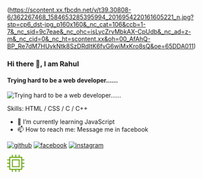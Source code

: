 (https://scontent.xx.fbcdn.net/v/t39.30808-6/362267468_1584653285395994_2016954220161605221_n.jpg?stp=cp6_dst-jpg_p160x160&_nc_cat=106&ccb=1-7&_nc_sid=9c7eae&_nc_ohc=isLycZrvMbkAX-CpUdb&_nc_ad=z-m&_nc_cid=0&_nc_ht=scontent.xx&oh=00_AfAhQ-BP_Re7dM7HUvkNtk8SzDRdItK6fvG6wiMxKro8sQ&oe=65DDA011)


### Hi there 👋, I am Rahul
#### Trying hard to be a web developer......
![Trying hard to be a web developer......](https://scontent.xx.fbcdn.net/v/t39.30808-6/362267468_1584653285395994_2016954220161605221_n.jpg?stp=cp6_dst-jpg_p160x160&_nc_cat=106&ccb=1-7&_nc_sid=9c7eae&_nc_ohc=isLycZrvMbkAX-CpUdb&_nc_ad=z-m&_nc_cid=0&_nc_ht=scontent.xx&oh=00_AfAhQ-BP_Re7dM7HUvkNtk8SzDRdItK6fvG6wiMxKro8sQ&oe=65DDA011)


Skills:  HTML / CSS / C / C++

- 🌱 I’m currently learning JavaScript 
- 📫 How to reach me: Message me in facebook 

[<img src='https://cdn.jsdelivr.net/npm/simple-icons@3.0.1/icons/github.svg' alt='github' height='40'>](https://github.com/https://github.com/RakibRahull)  [<img src='https://cdn.jsdelivr.net/npm/simple-icons@3.0.1/icons/facebook.svg' alt='facebook' height='40'>](https://www.facebook.com/https://www.facebook.com/rakib.rahul55?mibextid=hu50Ix)  [<img src='https://cdn.jsdelivr.net/npm/simple-icons@3.0.1/icons/instagram.svg' alt='instagram' height='40'>](https://www.instagram.com/https://www.instagram.com/rakibrahul69?igsh=MTY2aW40MHZ4dm5mcw%3D%3D&utm_source=qr/)  

<a href='https://docs.github.com/en/developers'><img src='https://raw.githubusercontent.com/acervenky/animated-github-badges/master/assets/devbadge.gif' width='40' height='40'></a> 



